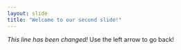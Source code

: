 ```yaml
---
layout: slide
title: "Welcome to our second slide!"
---
```

*This line has been changed!*
Use the left arrow to go back!
